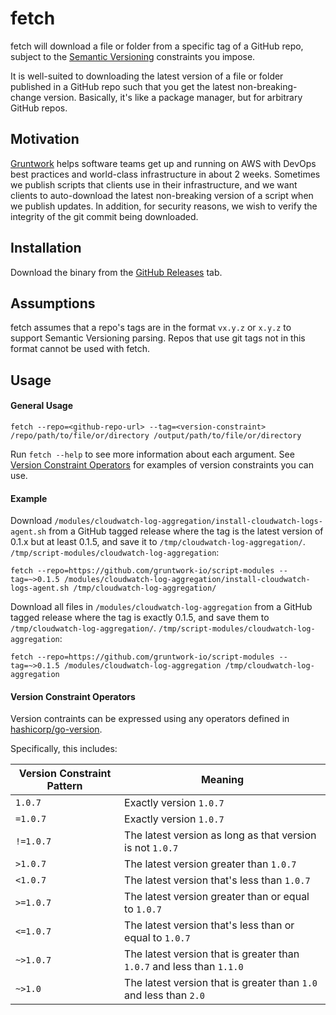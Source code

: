 # fetch

fetch will download a file or folder from a specific tag of a GitHub repo, subject to the [Semantic Versioning](http://semver.org/) constraints you impose.

It is well-suited to downloading the latest version of a file or folder published in a GitHub repo such that you get 
the latest non-breaking-change version. Basically, it's like a package manager, but for arbitrary GitHub repos.

## Motivation
[Gruntwork](http://gruntwork.io) helps software teams get up and running on AWS with DevOps best practices and world-class 
infrastructure in about 2 weeks. Sometimes we publish scripts that clients use in their infrastructure, and we want clients
to auto-download the latest non-breaking version of a script when we publish updates. In addition, for security reasons,
we wish to verify the integrity of the git commit being downloaded.
 
## Installation
Download the binary from the [GitHub Releases](https://github.com/gruntwork-io/script-modules/releases) tab. 

## Assumptions
fetch assumes that a repo's tags are in the format `vx.y.z` or `x.y.z` to support Semantic Versioning parsing. Repos that
use git tags not in this format cannot be used with fetch.

## Usage

#### General Usage
```
fetch --repo=<github-repo-url> --tag=<version-constraint> /repo/path/to/file/or/directory /output/path/to/file/or/directory
```

Run `fetch --help` to see more information about each argument. See [Version Constraint Operators](#version-constraint-operators)
for examples of version constraints you can use.

#### Example

Download `/modules/cloudwatch-log-aggregation/install-cloudwatch-logs-agent.sh` from a GitHub tagged release where the tag is the latest version of 0.1.x but at least 0.1.5, and save it to `/tmp/cloudwatch-log-aggregation/`. 
`/tmp/script-modules/cloudwatch-log-aggregation`:

```
fetch --repo=https://github.com/gruntwork-io/script-modules --tag=~>0.1.5 /modules/cloudwatch-log-aggregation/install-cloudwatch-logs-agent.sh /tmp/cloudwatch-log-aggregation/
```

Download all files in `/modules/cloudwatch-log-aggregation` from a GitHub tagged release where the tag is exactly 0.1.5, and save them to `/tmp/cloudwatch-log-aggregation/`. 
`/tmp/script-modules/cloudwatch-log-aggregation`:

```
fetch --repo=https://github.com/gruntwork-io/script-modules --tag=~>0.1.5 /modules/cloudwatch-log-aggregation /tmp/cloudwatch-log-aggregation

```

#### Version Constraint Operators

Version contraints can be expressed using any operators defined in [hashicorp/go-version](https://github.com/hashicorp/go-version).

Specifically, this includes:

| Version Constraint Pattern | Meaning                                  |
| -------------------------- | ---------------------------------------- |
| `1.0.7`                    | Exactly version `1.0.7`                  |
| `=1.0.7`                   | Exactly version `1.0.7`                  |
| `!=1.0.7`                  | The latest version as long as that version is not `1.0.7` |
| `>1.0.7`                   | The latest version greater than `1.0.7`  |
| `<1.0.7`                   | The latest version that's less than `1.0.7` |
| `>=1.0.7`                  | The latest version greater than or equal to `1.0.7` |
| `<=1.0.7`                  | The latest version that's less than or equal to `1.0.7` |
| `~>1.0.7`                  | The latest version that is greater than `1.0.7` and less than `1.1.0` |
| `~>1.0`                    | The latest version that is greater than `1.0` and less than `2.0` |
